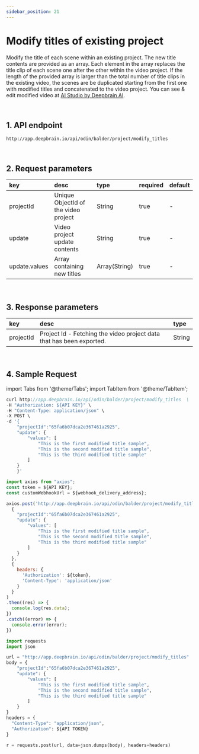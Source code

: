 ```yaml
---
sidebar_position: 21
---
```


# Modify titles of existing project

Modify the title of each scene within an existing project. The new title contents are provided as an array. Each element in the array replaces the title clip of each scene one after the other within the video project. If the length of the provided array is larger than the total number of title clips in the existing video, the scenes are be duplicated starting from the first one with modified titles and concatenated to the video project. You can see & edit modified video at [AI Studio by Deepbrain AI](https://app.deepbrain.io).

<br/>

## 1. API endpoint

```http
http://app.deepbrain.io/api/odin/balder/project/modify_titles
```

<br/>

## 2. Request parameters

|key|desc|type|required|default|
|:---|:---|:---|:---|:---|
|projectId|Unique ObjectId of the video project|String|true|-|
|update|Video project update contents|String|true|-|
|update.values|Array containing new titles|Array(String)|true|-|

<br/>

## 3. Response parameters

|key|desc|type|
|:---|:---|:---|
|projectId|Project Id - Fetching the video project data that has been exported.|String|

<br/>


## 4. Sample Request

import Tabs from '@theme/Tabs';
import TabItem from '@theme/TabItem';

<Tabs>
<TabItem value="curl" label="cURL">

```js
curl http://app.deepbrain.io/api/odin/balder/project/modify_titles  \
-H "Authorization: ${API KEY}" \
-H "Content-Type: application/json" \
-X POST \
-d '{
    "projectId":"65fa6b07dca2e367461a2925",
    "update": { 
        "values": [
            "This is the first modified title sample",
            "This is the second modified title sample",
            "This is the third modified title sample"
        ]
    }
    }'
```

</TabItem>
<TabItem value="js" label="Node.js">

```js
import axios from "axios";
const token = ${API KEY};
const customWebhookUrl = ${webhook_delivery_address};

axios.post('http://app.deepbrain.io/api/odin/balder/project/modify_titles', 
  {
    "projectId":"65fa6b07dca2e367461a2925",
    "update": { 
        "values": [
            "This is the first modified title sample",
            "This is the second modified title sample",
            "This is the third modified title sample"
        ]
    }
  }, 
  {
    headers: {
      'Authorization': ${token},
      'Content-Type': 'application/json'
    }
  }
)
.then((res) => {
  console.log(res.data);
})
.catch((error) => {
  console.error(error);
})
```

</TabItem>
<TabItem value="py" label="Python">

```py
import requests
import json

url = "http://app.deepbrain.io/api/odin/balder/project/modify_titles"
body = {
    "projectId":"65fa6b07dca2e367461a2925",
    "update": { 
        "values": [
            "This is the first modified title sample",
            "This is the second modified title sample",
            "This is the third modified title sample"
        ]
    }
}
headers = {
  "Content-Type": "application/json",
  "Authorization": ${API TOKEN}
}

r = requests.post(url, data=json.dumps(body), headers=headers)
```

</TabItem>
</Tabs>
